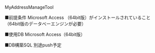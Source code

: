 MyAddressManageTool

■前提条件
Microsoft Access （64bit版）がインストールされていること
（64bit版のデータべーエンジンが必要）

■使用DB
Microsoft Access（64bit版）

■DB構築SQL
別途push予定
